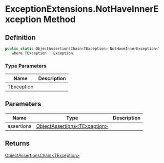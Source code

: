 # ExceptionExtensions.NotHaveInnerException Method
## Definition

```c#
public static ObjectAssertionsChain<TException> NotHaveInnerException<TException>(this ObjectAssertions<TException> assertions)
   where TException : Exception;
```

### Type Parameters

| Name | Description |
| ---- | ----------- |
| TException |  |

## Parameters

| Name | Type | Description |
| ---- | ---- | ----------- |
| assertions | [ObjectAssertions&lt;TException&gt;](MrKWatkins.Assertions.ObjectAssertions-1.md) |  |

## Returns

[ObjectAssertionsChain&lt;TException&gt;](MrKWatkins.Assertions.ObjectAssertionsChain-1.md)
